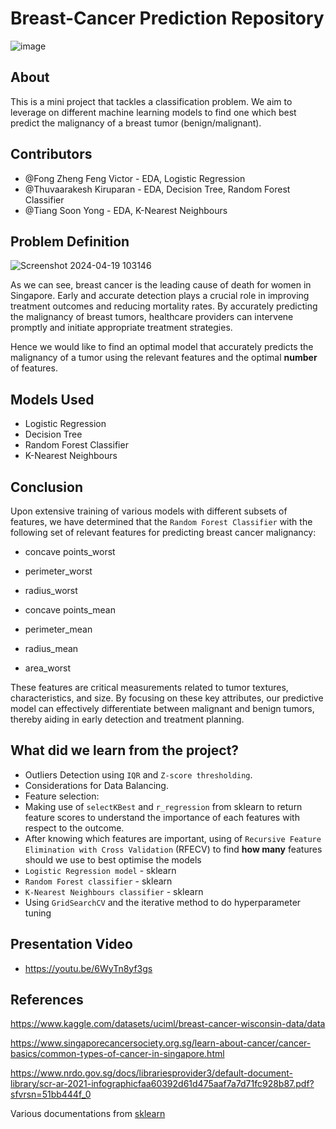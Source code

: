 # Breast-Cancer Prediction Repository
![image](https://github.com/VictorrFong/SC1015---Breast-Cancer-Prediction/assets/162713262/18c0aa7f-9a1c-49e9-a9e1-f93c2a5eeb1d)

## About
This is a mini project that tackles a classification problem. We aim to leverage on different machine learning models to find one which best predict the malignancy of a breast tumor (benign/malignant). 

## Contributors
- @Fong Zheng Feng Victor - EDA, Logistic Regression
- @Thuvaarakesh Kiruparan - EDA, Decision Tree, Random Forest Classifier
- @Tiang Soon Yong - EDA, K-Nearest Neighbours

## Problem Definition
![Screenshot 2024-04-19 103146](https://github.com/VictorrFong/SC1015---Breast-Cancer-Prediction/assets/162713262/e00c0613-4d5c-444b-b103-025a0a9562bb)

As we can see, breast cancer is the leading cause of death for women in Singapore. Early and accurate detection plays a crucial role in improving treatment outcomes and reducing mortality rates. By accurately predicting the malignancy of breast tumors, healthcare providers can intervene promptly and initiate appropriate treatment strategies.

Hence we would like to find an optimal model that accurately predicts the malignancy of a tumor using the relevant features and the optimal **number** of features. 


## Models Used
  - Logistic Regression
  - Decision Tree
  - Random Forest Classifier
  - K-Nearest Neighbours

## Conclusion
Upon extensive training of various models with different subsets of features, we have determined that the `Random Forest Classifier` with the following set of relevant features for predicting breast cancer malignancy:

- concave points_worst

- perimeter_worst

- radius_worst

- concave points_mean

- perimeter_mean

- radius_mean

- area_worst

These features are critical measurements related to tumor textures, characteristics, and size. By focusing on these key attributes, our predictive model can effectively differentiate between malignant and benign tumors, thereby aiding in early detection and treatment planning.

## What did we learn from the project?
- Outliers Detection using `IQR` and `Z-score thresholding`.
- Considerations for Data Balancing.
- Feature selection:
- Making use of `selectKBest` and `r_regression` from sklearn to return feature scores to understand the importance of each features with respect to the outcome.
- After knowing which features are important, using of `Recursive Feature Elimination with Cross Validation` (RFECV) to find **how many** features should we use to best optimise the models
- `Logistic Regression model` - sklearn
- `Random Forest classifier` - sklearn
- `K-Nearest Neighbours classifier` - sklearn
- Using `GridSearchCV` and the iterative method to do hyperparameter tuning

## Presentation Video 
- https://youtu.be/6WyTn8yf3gs

## References
https://www.kaggle.com/datasets/uciml/breast-cancer-wisconsin-data/data

https://www.singaporecancersociety.org.sg/learn-about-cancer/cancer-basics/common-types-of-cancer-in-singapore.html

https://www.nrdo.gov.sg/docs/librariesprovider3/default-document-library/scr-ar-2021-infographicfaa60392d61d475aaf7a7d71fc928b87.pdf?sfvrsn=51bb444f_0

Various documentations from [sklearn](https://scikit-learn.org/stable)



